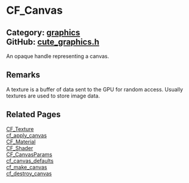 [](../header.md ':include')

# CF_Canvas

Category: [graphics](/api_reference?id=graphics)  
GitHub: [cute_graphics.h](https://github.com/RandyGaul/cute_framework/blob/master/include/cute_graphics.h)  
---

An opaque handle representing a canvas.

## Remarks

A texture is a buffer of data sent to the GPU for random access. Usually textures are used to store image data.

## Related Pages

[CF_Texture](/graphics/cf_texture.md)  
[cf_apply_canvas](/graphics/cf_apply_canvas.md)  
[CF_Material](/graphics/cf_material.md)  
[CF_Shader](/graphics/cf_shader.md)  
[CF_CanvasParams](/graphics/cf_canvasparams.md)  
[cf_canvas_defaults](/graphics/cf_canvas_defaults.md)  
[cf_make_canvas](/graphics/cf_make_canvas.md)  
[cf_destroy_canvas](/graphics/cf_destroy_canvas.md)  
